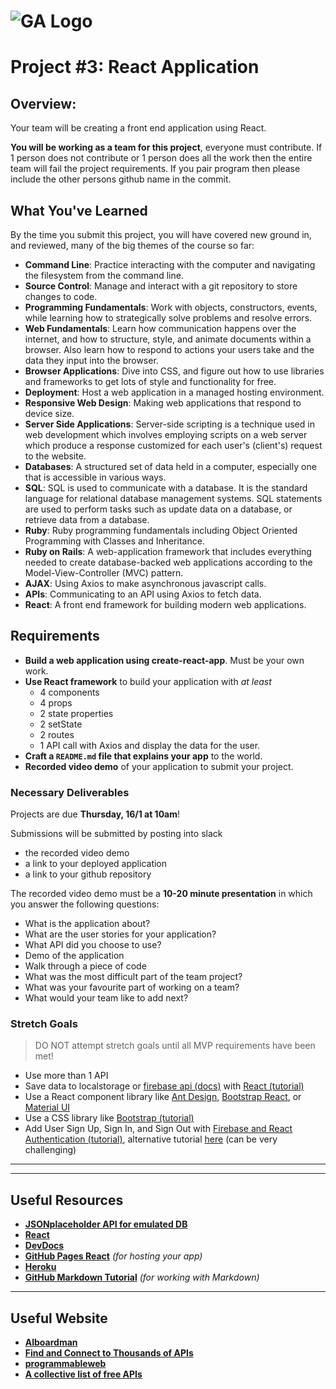 # ![GA Logo](https://ga-dash.s3.amazonaws.com/production/assets/logo-9f88ae6c9c3871690e33280fcf557f33.png) 

# Project #3: React Application

## Overview:

Your team will be creating a front end application using React.

**You will be working as a team for this project**, everyone must contribute.  If 1 person does not contribute or 1 person does all the work then the entire team will fail the project requirements.  If you pair program then please include the other persons github name in the commit.

## What You've Learned

By the time you submit this project, you will have covered new ground in, and reviewed, many of the big themes of the course so far:

- **Command Line**: Practice interacting with the computer and navigating the filesystem from the command line.
- **Source Control**: Manage and interact with a git repository to store changes to code.
- **Programming Fundamentals**: Work with objects, constructors, events, while learning how to strategically solve problems and resolve errors.
- **Web Fundamentals**: Learn how communication happens over the internet, and how to structure, style, and animate documents within a browser. Also learn how to respond to actions your users take and the data they input into the browser.
- **Browser Applications**: Dive into CSS, and figure out how to use libraries and frameworks to get lots of style and functionality for free.
- **Deployment**: Host a web application in a managed hosting environment.
- **Responsive Web Design**: Making web applications that respond to device size.
- **Server Side Applications**: Server-side scripting is a technique used in web development which involves employing scripts on a web server which produce a response customized for each user's (client's) request to the website.
- **Databases**: A structured set of data held in a computer, especially one that is accessible in various ways.
- **SQL**: SQL is used to communicate with a database. It is the standard language for relational database management systems. SQL statements are used to perform tasks such as update data on a database, or retrieve data from a database.
- **Ruby**: Ruby programming fundamentals including Object Oriented Programming with Classes and Inheritance.
- **Ruby on Rails**: A web-application framework that includes everything needed to create database-backed web applications according to the Model-View-Controller (MVC) pattern.
- **AJAX**: Using Axios to make asynchronous javascript calls.
- **APIs**: Communicating to an API using Axios to fetch data.
- **React**: A front end framework for building modern web applications.

## Requirements

- **Build a web application using create-react-app**.  Must be your own work.
- **Use React framework** to build your application with *at least* 
  - 4 components
  - 4 props
  - 2 state properties
  - 2 setState
  - 2 routes
  - 1 API call with Axios and display the data for the user.
- **Craft a `README.md` file that explains your app** to the world.
- **Recorded video demo** of your application to submit your project.

### Necessary Deliverables

Projects are due **Thursday, 16/1 at 10am**!  

Submissions will be submitted by posting into slack
- the recorded video demo 
- a link to your deployed application 
- a link to your github repository

The recorded video demo must be a **10-20 minute presentation** in which you answer the following questions:
  - What is the application about?
  - What are the user stories for your application?
  - What API did you choose to use?
  - Demo of the application
  - Walk through a piece of code
  - What was the most difficult part of the team project?
  - What was your favourite part of working on a team?
  - What would your team like to add next?
  
### Stretch Goals

>DO NOT attempt stretch goals until all MVP requirements have been met!

- Use more than 1 API
- Save data to localstorage or [firebase api (docs)](https://firebase.google.com/docs/database/web/start) with [React (tutorial)](https://css-tricks.com/intro-firebase-react/)
- Use a React component library like [Ant Design](https://ant.design/docs/react/introduce), [Bootstrap React](https://react-bootstrap.github.io/), or [Material UI](https://material-ui.com/)
- Use a CSS library like [Bootstrap (tutorial)](https://m.pardel.net/react-and-bootstrap-4-part-1-setup-navigation-d4767e2ed9f0)
- Add User Sign Up, Sign In, and Sign Out with [Firebase and React Authentication (tutorial)](https://medium.com/firebase-developers/how-to-setup-firebase-authentication-with-react-in-5-minutes-maybe-10-bb8bb53e8834), alternative tutorial [here](https://css-tricks.com/firebase-react-part-2-user-authentication/) (can be very challenging)
---
  
---

## Useful Resources
- **[JSONplaceholder API for emulated DB](https://jsonplaceholder.typicode.com/)**
- **[React](https://reactjs.org)**
- **[DevDocs](https://devdocs.io/)**
- **[GitHub Pages React](https://github.com/gitname/react-gh-pages)** _(for hosting your app)_
- **[Heroku](https://dashboard.heroku.com/)**
- **[GitHub Markdown Tutorial](https://guides.github.com/features/mastering-markdown/)** _(for working with Markdown)_
---
## Useful Website
- **[Alboardman](https://alboardman.tumblr.com/)**
- **[Find and Connect to Thousands of APIs](https://rapidapi.com/)**
- **[programmableweb](https://www.programmableweb.com/category/all/apis)**
- **[A collective list of free APIs](https://github.com/public-apis/public-apis)**

